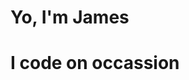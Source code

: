 # Yo, I'm James 
# I code on occassion
<!---
JamTastesBetter/JamTastesBetter is a ✨ special ✨ repository because its `README.md` (this file) appears on your GitHub profile.
You can click the Preview link to take a look at your changes.
--->
